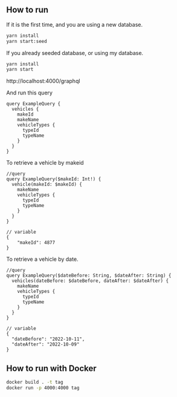 

## How to run
If it is the first time, and you are using a new database.
```sh
yarn install
yarn start:seed
```

If you already seeded database, or using my database.
```sh
yarn install
yarn start
```

http://localhost:4000/graphql

And run this query
```
query ExampleQuery {
  vehicles {
    makeId
    makeName
    vehicleTypes {
      typeId
      typeName
    }
  }
}
```

To retrieve a vehicle by makeid
```
//query
query ExampleQuery($makeId: Int!) {
  vehicle(makeId: $makeId) {
    makeName
    vehicleTypes {
      typeId
      typeName
    }
  }
}

// variable
{
    "makeId": 4877
}
```


To retrieve a vehicle by date.
```
//query
query ExampleQuery($dateBefore: String, $dateAfter: String) {
  vehicles(dateBefore: $dateBefore, dateAfter: $dateAfter) {
    makeName
    vehicleTypes {
      typeId
      typeName
    }
  }
}

// variable
{
  "dateBefore": "2022-10-11",
  "dateAfter": "2022-10-09"
}
```


## How to run with Docker
```sh
docker build . -t tag
docker run -p 4000:4000 tag
```

